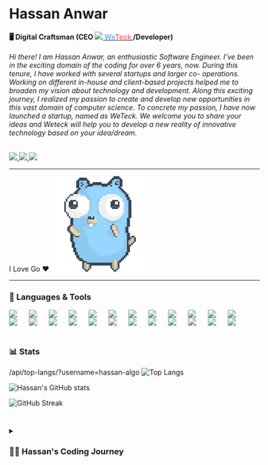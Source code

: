 # Hassan Anwar


**🖥️ Digital Craftsman (CEO 
<img width="20px" src="https://weteck.co/Weteck-4K.png" /><a href="https://linkedin.com/company/weteck" style="">
<span style="color:rgb(101, 188, 250)">We</span><span style="color:rgb(255,117,117)">Teck<span>
</a>
/Developer)**
<br/>
<br/>
_Hi there! I am Hassan Anwar, an enthusiastic Software Engineer. I’ve been in the exciting domain of the coding for over 6 years, now. During this tenure, I have worked with several startups and larger co- operations. Working on different in-house and client-based projects helped me to broaden my vision about technology and development. Along this exciting journey, I realized my passion to create and develop new opportunities in this vast domain of computer science. To concrete my passion, I have now launched a startup, named as WeTeck. We welcome you to share your ideas and Weteck will help you to develop a new reality of innovative technology based on your idea/dream._
<br/>
<br/>
<p align="left">
<a href="https://linkedin.com/in/hassan-algo">
   <img src="https://img.shields.io/badge/LinkedIn-0077B5?style=for-the-badge&logo=linkedin&logoColor=white" />
</a>
<a href="https://instagram.com/hassan.oppa">
   <img src="https://img.shields.io/badge/Instagram-E4405F?style=for-the-badge&logo=instagram&logoColor=white" />
</a>
<a href="https://discord.gg/user/hassanalgo">
   <img src="https://img.shields.io/badge/Discord-5865F2?style=for-the-badge&logo=discord&logoColor=white" />
</a>
</p>

<hr>

I Love Go :heart: ![gopher dancing](./dancing-gopher.gif)

<hr>

### 🧰 Languages & Tools

<img  align="left" width="30px" style="padding-right:10px" src="https://cdn.jsdelivr.net/gh/devicons/devicon/icons/go/go-original.svg" />
<img align="left" width="30px" style="padding-right:10px" src="https://cdn.jsdelivr.net/gh/devicons/devicon/icons/react/react-original.svg">
<img align="left" width="30px" style="padding-right:10px" src="https://cdn.jsdelivr.net/gh/devicons/devicon/icons/cplusplus/cplusplus-original.svg">
<img align="left" width="30px" style="padding-right:10px" src="https://cdn.jsdelivr.net/gh/devicons/devicon/icons/csharp/csharp-original.svg">
<img align="left" width="30px" style="padding-right:10px" src="https://cdn.jsdelivr.net/gh/devicons/devicon/icons/javascript/javascript-original.svg">
<img align="left" width="30px" style="padding-right:10px" src="https://cdn.jsdelivr.net/gh/devicons/devicon/icons/typescript/typescript-original.svg">
<img align="left" width="30px" style="padding-right:10px" src="https://cdn.jsdelivr.net/gh/devicons/devicon/icons/php/php-original.svg" />
<img align="left" width="30px" style="padding-right:10px" src="https://cdn.jsdelivr.net/gh/devicons/devicon/icons/python/python-original.svg" />
<img align="left" width="30px" style="padding-right:10px" src="https://cdn.jsdelivr.net/gh/devicons/devicon/icons/java/java-original.svg" />
<img  align="left" width="30px" style="padding-right:10px" src="https://cdn.jsdelivr.net/gh/devicons/devicon/icons/nextjs/nextjs-original.svg" />
<img  align="left" width="30px" style="padding-right:10px" src="https://cdn.jsdelivr.net/gh/devicons/devicon/icons/electron/electron-original.svg" />
<img  align="left" width="30px" style="padding-right:10px" src="https://cdn.jsdelivr.net/gh/devicons/devicon/icons/nodejs/nodejs-original.svg" />
<img  align="left" width="30px" style="padding-right:10px" src="https://cdn.jsdelivr.net/gh/devicons/devicon/icons/mysql/mysql-original.svg" />
<img  align="left" width="30px" style="padding-right:10px" src="https://cdn.jsdelivr.net/gh/devicons/devicon/icons/mongodb/mongodb-original.svg" />
<img align="left" width="30px" style="padding-right:10px" src="https://cdn.jsdelivr.net/gh/devicons/devicon/icons/postgresql/postgresql-original.svg" />
<img align="left" width="30px" style="padding-right:10px"  src="https://cdn.jsdelivr.net/gh/devicons/devicon/icons/unity/unity-original.svg" />              
<img  align="left" width="30px" style="padding-right:10px" src="https://cdn.jsdelivr.net/gh/devicons/devicon/icons/android/android-original.svg" />
<img align="left" width="30px" style="padding-right:10px"  src="https://cdn.jsdelivr.net/gh/devicons/devicon/icons/linux/linux-original.svg" />
<img  align="left" width="30px" style="padding-right:10px" src="https://cdn.jsdelivr.net/gh/devicons/devicon/icons/git/git-original.svg" />
<img  align="left" width="30px" style="padding-right:10px" src="https://cdn.jsdelivr.net/gh/devicons/devicon/icons/github/github-original.svg" />
<img  align="left" width="30px" style="padding-right:10px" src="https://cdn.jsdelivr.net/gh/devicons/devicon/icons/html5/html5-original.svg" />
<img  align="left" width="30px" style="padding-right:10px" src="https://cdn.jsdelivr.net/gh/devicons/devicon/icons/css3/css3-original.svg" />
<img  align="left" width="30px" style="padding-right:10px" src="https://cdn.jsdelivr.net/gh/devicons/devicon/icons/tailwindcss/tailwindcss-original-wordmark.svg" />
<img align="left" width="30px" style="padding-right:10px"  src="https://cdn.jsdelivr.net/gh/devicons/devicon/icons/bash/bash-original.svg" />
          
<br>
<br>

#

### 📊 Stats
/api/top-langs/?username=hassan-algo
![Top Langs](https://github-readme-stats-nu-khaki.vercel.app/api/top-langs/?username=hassan-algo&theme=dark&layout=pie)

![Hassan's GitHub stats](https://github-readme-stats-nu-khaki.vercel.app/api?username=hassan-algo&show_icons=true&theme=gruvbox)

![GitHub Streak](https://streak-stats.demolab.com?user=hassan-algo&theme=gruvbox&border_radius=4.5)

#

<details>
 <summary><h3>👨‍💻 Hassan's Coding Journey</h3></summary>
   I started my coding journey as a naive computer science student with a passion to learn everything I could about this programming world - code, unix, linux, hacking and game dev. It all started when I started wondering how games are made and I got a free membership plan of <a href="https://www.lynda.com.cach3.com">Lynda.com</a>. There I started learning about game dev. I didn't know what I was doing but It was fun. Then I got to my first programming course and my teacher told me that I would be a good computer scientist. It was amazing hearing those words. Things started to make sence to me. I loved it. I was good at it. I wanted to have a safe job and a career in game dev. But as I got older I understood that computer science is a vaste field. I started to discover more. I learned game dev, web dev, mobile dev and desktop app development. I was not the best in my class but I was the one people try to reach while having programming issues. Then I realised my obsession with learing is motivated from helping others. I wanted to create opportunities and then in March 2022, I started my own startup named "<a href="https://linkedin.com/company/weteck">WeTeck</a>" and in November 2022, I have 5 employees in my startup and we've taught 4 interns. My Dream is to make WeTeck one of the best companies of the world because I know I can do this.
